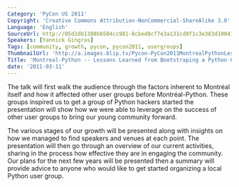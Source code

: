 ```yaml
---
Category: 'PyCon US 2011'
Copyright: 'Creative Commons Attribution-NonCommercial-ShareAlike 3.0'
Language: 'English'
SourceUrl: http://05d2db1380b6504cc981-8cbed8cf7e3a131cd8f1c3e383d10041.r93.cf2.rackcdn.com/pycon-us-2011/361_montreal-python-lessons-learned-from-bootstraping-a-python-community.mp4
Speakers: [Yannick Gingras]
Tags: [community, growth, pycon, pycon2011, usergroups]
ThumbnailUrl: 'http://a.images.blip.tv/Pycon-PyCon2011MontrealPythonLessonsLearnedFromBootstrapingAP942.png'
Title: 'Montreal-Python -- Lessons Learned from Bootstraping a Python Community'
date: '2011-03-11'
---
```

The talk will first walk the audience through the factors inherent to Montréal
itself and how it affected other user groups before Montréal-Python. These
groups inspired us to get a group of Python hackers started the presentation
will show how we were able to leverage on the success of other user groups to
bring our young community forward.

The various stages of our growth will be presented along with insights on how
we managed to find speakers and venues at each point. The presentation will
then go through an overview of our current activities, sharing in the process
how effective they are in engaging the community. Our plans for the next few
years will be presented then a summary will provide advice to anyone who would
like to get started organizing a local Python user group.

